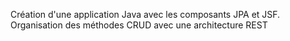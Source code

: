 Création d'une application Java avec les composants JPA et JSF.
Organisation des méthodes CRUD avec une architecture REST
